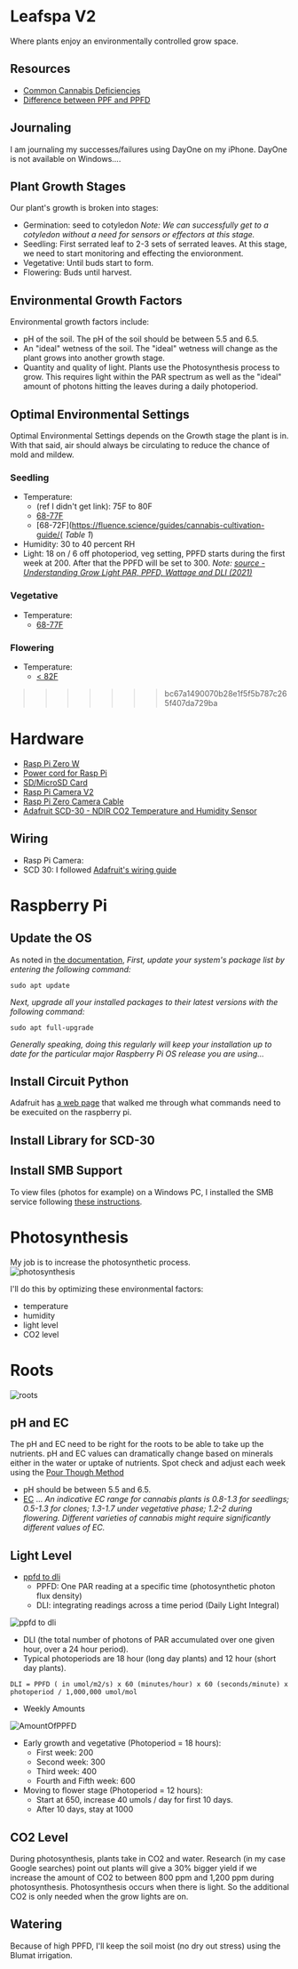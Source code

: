 # Leafspa V2
Where plants enjoy an environmentally controlled grow space.  
## Resources
- [Common Cannabis Deficiencies](https://www.youtube.com/watch?v=ZTE-YCNWC8s)
- [Difference between PPF and PPFD](https://www.waveformlighting.com/horticulture/what-is-the-difference-between-ppfd-and-ppf)
## Journaling
I am journaling my successes/failures using DayOne on my iPhone.  DayOne is not available on Windows....

## Plant Growth Stages
Our plant's growth is broken into stages:
- Germination: seed to cotyledon _Note: We can successfully get to a cotyledon without a need for sensors or effectors at this stage._
- Seedling: First serrated leaf to 2-3 sets of serrated leaves.  At this stage, we need to start monitoring and effecting the envioronment.
- Vegetative: Until buds start to form.
- Flowering: Buds until harvest.

## Environmental Growth Factors
Environmental growth factors include:
- pH of the soil.  The pH of the soil should be between 5.5 and 6.5.
- An "ideal" wetness of the soil.  The "ideal" wetness will change as the plant grows into another growth stage.
- Quantity and quality of light.  Plants use the Photosynthesis process to grow.  This requires light within the PAR spectrum as well as the "ideal" amount of photons hitting the leaves during a daily photoperiod.
## Optimal Environmental Settings
Optimal Environmental Settings depends on the Growth stage the plant is in.  With that said, air should always be circulating to reduce the chance of mold and mildew.
### Seedling
- Temperature: 
  - (ref I didn't get link): 75F to 80F
  - [68-77F](https://www.ilovegrowingmarijuana.com/temperature/#effects)
  - [68-72F](https://fluence.science/guides/cannabis-cultivation-guide/( _Table 1_)
- Humidity: 30 to 40 percent RH
- Light: 18 on / 6 off photoperiod, veg setting, PPFD starts during the first week at 200.  After that the PPFD will be set to 300. _Note: [source - Understanding Grow Light PAR, PPFD, Wattage and DLI (2021)](https://420expertguide.com/resource/grow-light-par-ppf-ppfd-values-decoded/)_
### Vegetative
- Temperature:
  - [68-77F](https://www.ilovegrowingmarijuana.com/temperature/#effects)
### Flowering
- Temperature:
  - [< 82F](https://www.ilovegrowingmarijuana.com/temperature/#effects)
>>>>>>> bc67a1490070b28e1f5f5b787c265f407da729ba

# Hardware
- [Rasp Pi Zero W](https://www.adafruit.com/product/3400) 
- [Power cord for Rasp Pi](https://www.adafruit.com/product/1995)
- [SD/MicroSD Card](https://www.adafruit.com/product/2693)
- [Rasp Pi Camera V2](https://www.adafruit.com/product/3099)
- [Rasp Pi Zero Camera Cable](https://www.adafruit.com/product/3157)
- [Adafruit SCD-30 - NDIR CO2 Temperature and Humidity Sensor](https://learn.adafruit.com/adafruit-scd30)
## Wiring
- Rasp Pi Camera: 
- SCD 30: I followed [Adafruit's wiring guide](https://learn.adafruit.com/adafruit-scd30/python-circuitpython#python-computer-wiring-3081030-6)

# Raspberry Pi
## Update the OS

As noted in [the documentation](https://www.raspberrypi.org/documentation/raspbian/updating.md), _First, update your system's package list by entering the following command:_
```
sudo apt update
```
_Next, upgrade all your installed packages to their latest versions with the following command:_
```
sudo apt full-upgrade

```
_Generally speaking, doing this regularly will keep your installation up to date for the particular major Raspberry Pi OS release you are using..._
## Install Circuit Python
Adafruit has [a web page](https://learn.adafruit.com/circuitpython-on-raspberrypi-linux/installing-circuitpython-on-raspberry-pi) that walked me through what commands need to be execuited on the raspberry pi.
## Install Library for SCD-30

## Install SMB Support
To view files (photos for example) on a Windows PC, I installed the SMB service following [these instructions](https://pimylifeup.com/raspberry-pi-samba/). 

# Photosynthesis
My job is to increase the photosynthetic process.  
![photosynthesis](images\photosynthesis.jpg)

I'll do this by optimizing these environmental factors:
- temperature
- humidity
- light level
- CO2 level
# Roots

![roots](images\roots.jpg)

## pH and EC
The pH and EC need to be right for the roots to be able to take up the nutrients.  pH and EC values can dramatically change based on minerals either in the water or uptake of nutrients.  Spot check and adjust each week using the [Pour Though Method](http://www.css.cornell.edu/courses/260/Media%20testing.pdf)
- pH should be between 5.5 and 6.5.
- [EC](https://www.cannaconnection.com/blog/1903-ideal-ec-range-plants#:~:text=An%20indicative%20EC%20range%20for,significantly%20different%20values%20of%20EC.)
... _An indicative EC range for cannabis plants is 0.8-1.3 for seedlings; 0.5-1.3 for clones; 1.3-1.7 under vegetative phase; 1.2-2 during flowering. Different varieties of cannabis might require significantly different values of EC._


## Light Level
- [ppfd to dli](https://youtu.be/tKzmx6XDOkE?t=330)
    - PPFD: One PAR reading at a specific time (photosynthetic photon flux density)
    - DLI: integrating readings across a time period (Daily Light Integral)

![ppfd to dli](images\PPFDvsDLI.jpg) 

- DLI (the total number of photons of PAR accumulated over one given hour, over a 24 hour period).  
- Typical photoperiods are 18 hour (long day plants) and 12 hour (short day plants).
```
DLI = PPFD ( in umol/m2/s) x 60 (minutes/hour) x 60 (seconds/minute) x photoperiod / 1,000,000 umol/mol
```
- Weekly Amounts

![AmountOfPPFD](images\AmountOfPPFDpergrowingCycle.jpg)

- Early growth and vegetative (Photoperiod = 18 hours):
    - First week: 200
    - Second week: 300
    - Third week: 400
    - Fourth and Fifth week: 600
- Moving to flower stage (Photoperiod = 12 hours):
    - Start at 650, increase 40 umols / day for first 10 days.
    - After 10 days, stay at 1000

## CO2 Level
During photosynthesis, plants take in CO2 and water.  Research (in my case Google searches) point out plants will give a 30% bigger yield if we increase the amount of CO2 to between 800 ppm and 1,200 ppm during photosynthesis.  Photosynthesis occurs when there is light.  So the additional CO2 is only needed when the grow lights are on.

## Watering
Because of high PPFD, I'll keep the soil moist (no dry out stress) using the Blumat irrigation.



